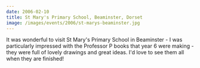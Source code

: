 ```yaml
---
date: 2006-02-10
title: St Mary's Primary School, Beaminster, Dorset
image: /images/events/2006/st-marys-beaminster.jpg
---
```


It was wonderful to visit St Mary's Primary School in Beaminster - I was particularly impressed with the Professor P books that year 6 were making - they were full of lovely drawings and great ideas. I'd love to see them all when they are finished!

